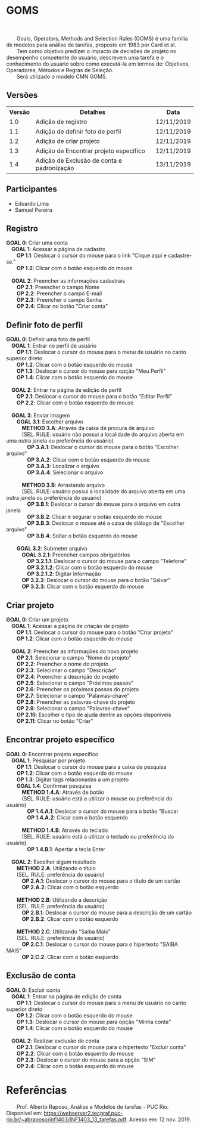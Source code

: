 # GOMS
<div class="line"></div>
<br>
<p text-align="justify">&emsp;&emsp;Goals, Operators, Methods and Selection Rules (GOMS) é uma família de modelos para análise de tarefas, proposto em 1983 por Card et al.
<br>
&emsp;&emsp;Tem como objetivo predizer o impacto de decisões de projeto no desempenho competente do usuário, descrevem uma tarefa e o conhecimento do usuário sobre como executá-la em termos de: Objetivos, Operadores, Métodos e Regras de Seleção.
<br>
&emsp;&emsp;Será utilizado o modelo CMN GOMS.</p>

## Versões

<table class="versions">
	<tr>
		<th class="version_header">Versão</th>
		<th>Detalhes</th>
		<th>Data</th>
	</tr>
  <tr>
		<td>1.0</td>
		<td>Adição de registro</td>
		<td>12/11/2019</td>
	</tr>
	<tr>
		<td>1.1</td>
		<td>Adição de definir foto de perfil</td>
		<td>12/11/2019</td>
	</tr>
	<tr>
		<td>1.2</td>
		<td>Adição de criar projeto</td>
		<td>12/11/2019</td>
	</tr>
	<tr>
		<td>1.3</td>
		<td>Adição de Encontrar projeto específico</td>
		<td>12/11/2019</td>
	</tr>
	<tr>
		<td>1.4</td>
		<td>Adição de Exclusão de conta e padronização</td>
		<td>13/11/2019</td>
	</tr>
</table>

## Participantes
- Eduardo Lima
- Samuel Pereira

## Registro

<p>
<b>GOAL 0</b>: Criar uma conta
<br>&emsp;<b>GOAL 1</b>: Acessar a página de cadastro
<br>&emsp;&emsp;<b>OP 1.1</b>: Deslocar o cursor do mouse para o link "Clique aqui e cadastre-se."
<br>&emsp;&emsp;<b>OP 1.2</b>: Clicar com o botão esquerdo do mouse
<br>&emsp;&emsp;
<br>&emsp;<b>GOAL 2</b>: Preencher as informações cadastrais
<br>&emsp;&emsp;<b>OP 2.1</b>: Preencher o campo Nome
<br>&emsp;&emsp;<b>OP 2.2</b>: Preencher o campo E-mail
<br>&emsp;&emsp;<b>OP 2.3</b>: Preencher o campo Senha
<br>&emsp;&emsp;<b>OP 2.4</b>: Clicar no botão "Criar conta"
</p>



## Definir foto de perfil

<p>
<b>GOAL 0</b>: Definir uma foto de perfil
<br>&emsp;<b>GOAL 1</b>: Entrar no perfil de usuário
<br>&emsp;&emsp;<b>OP 1.1</b>: Deslocar o cursor do mouse para o menu de usuário no canto superior direto
<br>&emsp;&emsp;<b>OP 1.2</b>: Clicar com o botão esquerdo do mouse
<br>&emsp;&emsp;<b>OP 1.3</b>: Deslocar o cursor do mouse para opção "Meu Perfil"
<br>&emsp;&emsp;<b>OP 1.4</b>: Clicar com o botão esquerdo do mouse
<br>&emsp;&emsp;
<br>&emsp;<b>GOAL 2</b>: Entrar na página de edição de perfil
<br>&emsp;&emsp;<b>OP 2.1</b>: Deslocar o cursor do mouse para o botão "Editar Perfil"
<br>&emsp;&emsp;<b>OP 2.2</b>: Clicar com o botão esquerdo do mouse
<br>&emsp;&emsp;
<br>&emsp;<b>GOAL 3</b>: Enviar imagem
<br>&emsp;&emsp;<b>GOAL 3.1</b>: Escolher arquivo
<br>&emsp;&emsp;&emsp;<b>METHOD 3.A</b>: Através da caixa de procura de arquivo
<br>&emsp;&emsp;&emsp;(SEL. RULE: usuário não possui a localidade do arquivo aberta em uma outra janela ou preferência do usuário)
<br>&emsp;&emsp;&emsp;&emsp;<b>OP 3.A.1</b>: Deslocar o cursor do mouse para o botão "Escolher arquivo"
<br>&emsp;&emsp;&emsp;&emsp;<b>OP 3.A.2</b>: Clicar com o botão esquerdo do mouse
<br>&emsp;&emsp;&emsp;&emsp;<b>OP 3.A.3</b>: Localizar o arquivo
<br>&emsp;&emsp;&emsp;&emsp;<b>OP 3.A.4</b>: Selecionar o arquivo
<br>&emsp;&emsp;&emsp;&emsp;
<br>&emsp;&emsp;&emsp;<b>METHOD 3.B</b>: Arrastando arquivo
<br>&emsp;&emsp;&emsp;(SEL. RULE: usuário possui a localidade do arquivo aberta em uma outra janela ou preferência do usuário)
<br>&emsp;&emsp;&emsp;&emsp;<b>OP 3.B.1</b>: Deslocar o cursor do mouse para o arquivo em outra janela
<br>&emsp;&emsp;&emsp;&emsp;<b>OP 3.B.2</b>: Clicar e segurar o botão esquerdo do mouse
<br>&emsp;&emsp;&emsp;&emsp;<b>OP 3.B.3</b>: Deslocar o mouse até a caixa de diálogo de "Escolher arquivo"
<br>&emsp;&emsp;&emsp;&emsp;<b>OP 3.B.4</b>: Soltar o botão esquerdo do mouse
<br>&emsp;&emsp;&emsp;
<br>&emsp;&emsp;<b>GOAL 3.2</b>: Submeter arquivo
<br>&emsp;&emsp;&emsp;<b>GOAL 3.2.1</b>: Preencher campos obrigatórios
<br>&emsp;&emsp;&emsp;&emsp;<b>OP 3.2.1.1</b>: Deslocar o cursor do mouse para o campo "Telefone"
<br>&emsp;&emsp;&emsp;&emsp;<b>OP 3.2.1.2</b>: Clicar com o botão esquerdo do mouse
<br>&emsp;&emsp;&emsp;&emsp;<b>OP 3.2.1.2</b>: Digitar informação
<br>&emsp;&emsp;&emsp;<b>OP 3.2.2</b>: Deslocar o cursor do mouse para o botão "Salvar"
<br>&emsp;&emsp;&emsp;<b>OP 3.2.3</b>: Clicar com o botão esquerdo do mouse
</p>

## Criar projeto

<p>
<b>GOAL 0</b>: Criar um projeto
<br>&emsp;<b>GOAL 1</b>: Acessar a página de criação de projeto
<br>&emsp;&emsp;<b>OP 1.1</b>: Deslocar o cursor do mouse para o botão "Criar projeto"
<br>&emsp;&emsp;<b>OP 1.2</b>: Clicar com o botão esquerdo do mouse
<br>&emsp;&emsp;
<br>&emsp;<b>GOAL 2</b>: Preencher as informações do novo projeto
<br>&emsp;&emsp;<b>OP 2.1</b>: Selecionar o campo "Nome do projeto"
<br>&emsp;&emsp;<b>OP 2.2</b>: Preencher o nome do projeto
<br>&emsp;&emsp;<b>OP 2.3</b>: Selecionar o campo "Descrição"
<br>&emsp;&emsp;<b>OP 2.4</b>: Preencher a descrição do projeto
<br>&emsp;&emsp;<b>OP 2.5</b>: Selecionar o campo "Próximos passos"
<br>&emsp;&emsp;<b>OP 2.6</b>: Preencher os próximos passos do projeto
<br>&emsp;&emsp;<b>OP 2.7</b>: Selecionar o campo "Palavras-chave"
<br>&emsp;&emsp;<b>OP 2.8</b>: Preencher as palavras-chave do projeto
<br>&emsp;&emsp;<b>OP 2.9</b>: Selecionar o campo "Palavras-chave"
<br>&emsp;&emsp;<b>OP 2.10</b>: Escolher o tipo de ajuda dentre as opções disponíveis
<br>&emsp;&emsp;<b>OP 2.11</b>: Clicar no botão "Criar"
</p>

## Encontrar projeto específico

<p>
<b>GOAL 0</b>: Encontrar projeto específico
<br>&emsp;<b>GOAL 1</b>: Pesquisar por projeto
<br>&emsp;&emsp;<b>OP 1.1</b>: Deslocar o cursor do mouse para a caixa de pesquisa
<br>&emsp;&emsp;<b>OP 1.2</b>: Clicar com o botão esquerdo do mouse
<br>&emsp;&emsp;<b>OP 1.3</b>: Digitar tags relacionadas a um projeto
<br>&emsp;&emsp;<b>GOAL 1.4</b>: Confirmar pesquisa
<br>&emsp;&emsp;&emsp;<b>METHOD 1.4.A</b>: Através de botão
<br>&emsp;&emsp;&emsp;(SEL. RULE</b>: usuário está a utilizar o mouse ou preferência do usuário)
<br>&emsp;&emsp;&emsp;&emsp;<b>OP 1.4.A.1</b>: Deslocar o cursor do mouse para o botão "Buscar
<br>&emsp;&emsp;&emsp;&emsp;<b>OP 1.4.A.2</b>: Clicar com o botão esquerdo
<br>&emsp;&emsp;&emsp;&emsp;
<br>&emsp;&emsp;&emsp;<b>METHOD 1.4.B</b>: Através do teclado
<br>&emsp;&emsp;&emsp;(SEL. RULE</b>: usuário está a utilizar o teclado ou preferência do usuário)
<br>&emsp;&emsp;&emsp;&emsp;<b>OP 1.4.B.1</b>: Apertar a tecla Enter
<br>&emsp;&emsp;
<br>&emsp;<b>GOAL 2</b>: Escolher algum resultado
<br>&emsp;&emsp;<b>METHOD 2.A</b>: Utilizando o título
<br>&emsp;&emsp;(SEL. RULE</b>: preferência do usuário)
<br>&emsp;&emsp;&emsp;<b>OP 2.A.1</b>: Deslocar o cursor do mouse para o título de um cartão
<br>&emsp;&emsp;&emsp;<b>OP 2.A.2</b>: Clicar com o botão esquerdo
<br>&emsp;&emsp;&emsp;
<br>&emsp;&emsp;<b>METHOD 2.B</b>: Utilizando a descrição
<br>&emsp;&emsp;(SEL. RULE</b>: preferência do usuário)
<br>&emsp;&emsp;&emsp;<b>OP 2.B.1</b>: Deslocar o cursor do mouse para a descrição de um cartão
<br>&emsp;&emsp;&emsp;<b>OP 2.B.2</b>: Clicar com o botão esquerdo
<br>&emsp;&emsp;&emsp;
<br>&emsp;&emsp;<b>METHOD 2.C</b>: Utilizando "Saiba Mais"
<br>&emsp;&emsp;(SEL. RULE</b>: preferência do usuário)
<br>&emsp;&emsp;&emsp;<b>OP 2.C.1</b>: Deslocar o cursor do mouse para o hipertexto "SAIBA MAIS"
<br>&emsp;&emsp;&emsp;<b>OP 2.C.2</b>: Clicar com o botão esquerdo
</p>

## Exclusão de conta
<p>
<b>GOAL 0</b>: Excluir conta
<br>&emsp;<b>GOAL 1</b>: Entrar na página de edição de conta
<br>&emsp;&emsp;<b>OP 1.1</b>: Deslocar o cursor do mouse para o menu de usuário no canto superior direto
<br>&emsp;&emsp;<b>OP 1.2</b>: Clicar com o botão esquerdo do mouse
<br>&emsp;&emsp;<b>OP 1.3</b>: Deslocar o cursor do mouse para opção "Minha conta"
<br>&emsp;&emsp;<b>OP 1.4</b>: Clicar com o botão esquerdo do mouse
<br>&emsp;
<br>&emsp;<b>GOAL 2</b>: Realizar exclusão de conta
<br>&emsp;&emsp;<b>OP 2.1</b>: Deslocar o cursor do mouse para o hipertexto "Excluir conta"
<br>&emsp;&emsp;<b>OP 2.2</b>: Clicar com o botão esquerdo do mouse
<br>&emsp;&emsp;<b>OP 2.3</b>: Deslocar o cursor do mouse para a opção "SIM"
<br>&emsp;&emsp;<b>OP 2.4</b>: Clicar com o botão esquerdo do mouse
</p>

# Referências
<div class="line"></div>
<p text-align="justify">&emsp;&emsp;Prof. Alberto Raposo, Análise e Modelos de tarefas - PUC Rio. Disponível em: <a href=https://webserver2.tecgraf.puc-rio.br/~abraposo/inf1403/INF1403_13_tarefas.pdf>https://webserver2.tecgraf.puc-rio.br/~abraposo/inf1403/INF1403_13_tarefas.pdf</a>. Acesso em: 12 nov. 2019.</p>